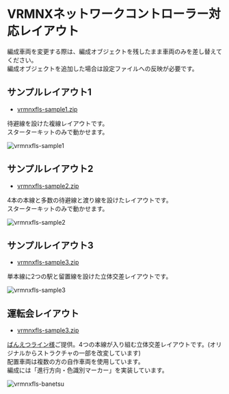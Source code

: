 # VRMNXネットワークコントローラー対応レイアウト

編成車両を変更する際は、編成オブジェクトを残したまま車両のみを差し替えてください。  
編成オブジェクトを追加した場合は設定ファイルへの反映が必要です。

## サンプルレイアウト1
- [vrmnxfls-sample1.zip](files/vrmnxfls-sample1)

待避線を設けた複線レイアウトです。  
スターターキットのみで動かせます。

![vrmnxfls-sample1](https://user-images.githubusercontent.com/66538961/107532845-a7bed280-6c01-11eb-97fe-d0a2b72bcbd5.jpg)

## サンプルレイアウト2
- [vrmnxfls-sample2.zip](files/vrmnxfls-sample2)

4本の本線と多数の待避線と渡り線を設けたレイアウトです。  
スターターキットのみで動かせます。

![vrmnxfls-sample2](https://user-images.githubusercontent.com/66538961/107533003-d50b8080-6c01-11eb-9ae7-7d864857858d.jpg)

## サンプルレイアウト3

- [vrmnxfls-sample3.zip](files/vrmnxfls-sample3)

単本線に2つの駅と留置線を設けた立体交差レイアウトです。

![vrmnxfls-sample3](https://user-images.githubusercontent.com/66538961/120888140-b3f7f100-c631-11eb-98e8-28f9a3221ac6.jpg)

## 運転会レイアウト

- [vrmnxfls-sample3.zip](files/vrmnxfls-banetsu)

[ばんえつライン様](https://twitter.com/ban_etsu_l_vrm)ご提供。4つの本線が入り組む立体交差レイアウトです。(オリジナルからストラクチャの一部を改変しています)  
配置車両は複数の方の自作車両を使用しています。  
編成には「進行方向・色識別マーカー」を実装しています。

![vrmnxfls-banetsu](https://user-images.githubusercontent.com/66538961/120890944-d6453b00-c640-11eb-8b7f-d2f5b10db549.jpg)
